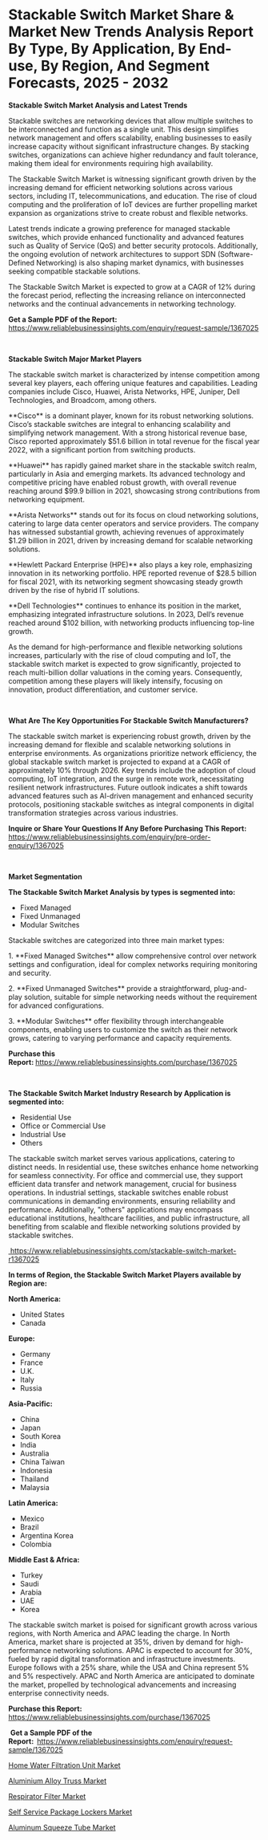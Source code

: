 <p><h1>Stackable Switch Market Share & Market New Trends Analysis Report By Type, By Application, By End-use, By Region, And Segment Forecasts, 2025 - 2032</h1></p><p><strong>Stackable Switch Market Analysis and Latest Trends</strong></p>
<p><p>Stackable switches are networking devices that allow multiple switches to be interconnected and function as a single unit. This design simplifies network management and offers scalability, enabling businesses to easily increase capacity without significant infrastructure changes. By stacking switches, organizations can achieve higher redundancy and fault tolerance, making them ideal for environments requiring high availability.</p><p>The Stackable Switch Market is witnessing significant growth driven by the increasing demand for efficient networking solutions across various sectors, including IT, telecommunications, and education. The rise of cloud computing and the proliferation of IoT devices are further propelling market expansion as organizations strive to create robust and flexible networks. </p><p>Latest trends indicate a growing preference for managed stackable switches, which provide enhanced functionality and advanced features such as Quality of Service (QoS) and better security protocols. Additionally, the ongoing evolution of network architectures to support SDN (Software-Defined Networking) is also shaping market dynamics, with businesses seeking compatible stackable solutions.</p><p>The Stackable Switch Market is expected to grow at a CAGR of 12% during the forecast period, reflecting the increasing reliance on interconnected networks and the continual advancements in networking technology.</p></p>
<p><strong>Get a Sample PDF of the Report:&nbsp;</strong> <a href="https://www.reliablebusinessinsights.com/enquiry/request-sample/1367025?utm_campaign=2446&utm_medium=2&utm_source=Github&utm_content=ia&utm_term=22032025&utm_id=stackable-switch">https://www.reliablebusinessinsights.com/enquiry/request-sample/1367025</a></p>
<p>&nbsp;</p>
<p><strong>Stackable Switch Major Market Players</strong></p>
<p><p>The stackable switch market is characterized by intense competition among several key players, each offering unique features and capabilities. Leading companies include Cisco, Huawei, Arista Networks, HPE, Juniper, Dell Technologies, and Broadcom, among others.</p><p>**Cisco** is a dominant player, known for its robust networking solutions. Cisco’s stackable switches are integral to enhancing scalability and simplifying network management. With a strong historical revenue base, Cisco reported approximately $51.6 billion in total revenue for the fiscal year 2022, with a significant portion from switching products.</p><p>**Huawei** has rapidly gained market share in the stackable switch realm, particularly in Asia and emerging markets. Its advanced technology and competitive pricing have enabled robust growth, with overall revenue reaching around $99.9 billion in 2021, showcasing strong contributions from networking equipment.</p><p>**Arista Networks** stands out for its focus on cloud networking solutions, catering to large data center operators and service providers. The company has witnessed substantial growth, achieving revenues of approximately $1.29 billion in 2021, driven by increasing demand for scalable networking solutions.</p><p>**Hewlett Packard Enterprise (HPE)** also plays a key role, emphasizing innovation in its networking portfolio. HPE reported revenue of $28.5 billion for fiscal 2021, with its networking segment showcasing steady growth driven by the rise of hybrid IT solutions.</p><p>**Dell Technologies** continues to enhance its position in the market, emphasizing integrated infrastructure solutions. In 2023, Dell’s revenue reached around $102 billion, with networking products influencing top-line growth.</p><p>As the demand for high-performance and flexible networking solutions increases, particularly with the rise of cloud computing and IoT, the stackable switch market is expected to grow significantly, projected to reach multi-billion dollar valuations in the coming years. Consequently, competition among these players will likely intensify, focusing on innovation, product differentiation, and customer service.</p></p>
<p>&nbsp;</p>
<p><strong>What Are The Key Opportunities For Stackable Switch Manufacturers?</strong></p>
<p><p>The stackable switch market is experiencing robust growth, driven by the increasing demand for flexible and scalable networking solutions in enterprise environments. As organizations prioritize network efficiency, the global stackable switch market is projected to expand at a CAGR of approximately 10% through 2026. Key trends include the adoption of cloud computing, IoT integration, and the surge in remote work, necessitating resilient network infrastructures. Future outlook indicates a shift towards advanced features such as AI-driven management and enhanced security protocols, positioning stackable switches as integral components in digital transformation strategies across various industries.</p></p>
<p><strong>Inquire or Share Your Questions If Any Before Purchasing This Report:</strong> <a href="https://www.reliablebusinessinsights.com/enquiry/pre-order-enquiry/1367025?utm_campaign=2446&utm_medium=2&utm_source=Github&utm_content=ia&utm_term=22032025&utm_id=stackable-switch">https://www.reliablebusinessinsights.com/enquiry/pre-order-enquiry/1367025</a></p>
<p>&nbsp;</p>
<p><strong>Market Segmentation</strong></p>
<p><strong>The Stackable Switch Market Analysis by types is segmented into:</strong></p>
<p><ul><li>Fixed Managed</li><li>Fixed Unmanaged</li><li>Modular Switches</li></ul></p>
<p><p>Stackable switches are categorized into three main market types: </p><p>1. **Fixed Managed Switches** allow comprehensive control over network settings and configuration, ideal for complex networks requiring monitoring and security.</p><p>  </p><p>2. **Fixed Unmanaged Switches** provide a straightforward, plug-and-play solution, suitable for simple networking needs without the requirement for advanced configurations.</p><p>3. **Modular Switches** offer flexibility through interchangeable components, enabling users to customize the switch as their network grows, catering to varying performance and capacity requirements.</p></p>
<p><strong>Purchase this Report:&nbsp;</strong><a href="https://www.reliablebusinessinsights.com/purchase/1367025?utm_campaign=2446&utm_medium=2&utm_source=Github&utm_content=ia&utm_term=22032025&utm_id=stackable-switch">https://www.reliablebusinessinsights.com/purchase/1367025</a></p>
<p>&nbsp;</p>
<p><strong>The Stackable Switch Market Industry Research by Application is segmented into:</strong></p>
<p><ul><li>Residential Use</li><li>Office or Commercial Use</li><li>Industrial Use</li><li>Others</li></ul></p>
<p><p>The stackable switch market serves various applications, catering to distinct needs. In residential use, these switches enhance home networking for seamless connectivity. For office and commercial use, they support efficient data transfer and network management, crucial for business operations. In industrial settings, stackable switches enable robust communications in demanding environments, ensuring reliability and performance. Additionally, "others" applications may encompass educational institutions, healthcare facilities, and public infrastructure, all benefiting from scalable and flexible networking solutions provided by stackable switches.</p></p>
<p><a href="https://www.reliablebusinessinsights.com/stackable-switch-market-r1367025?utm_campaign=2446&utm_medium=2&utm_source=Github&utm_content=ia&utm_term=22032025&utm_id=stackable-switch">&nbsp;https://www.reliablebusinessinsights.com/stackable-switch-market-r1367025</a></p>
<p><strong>In terms of Region, the Stackable Switch Market Players available by Region are:</strong></p>
<p>
    <p> <strong> North America: </strong>
        <ul>
            <li>United States</li>
            <li>Canada</li>
        </ul>
        </p> 
    <p> <strong> Europe: </strong>
        <ul>
            <li>Germany</li>
            <li>France</li>
            <li>U.K.</li>
            <li>Italy</li>
            <li>Russia</li>
        </ul>
        </p> 
    <p> <strong> Asia-Pacific: </strong>
        <ul>
            <li>China</li>
            <li>Japan</li>
            <li>South Korea</li>
            <li>India</li>
            <li>Australia</li>
            <li>China Taiwan</li>
            <li>Indonesia</li>
            <li>Thailand</li>
            <li>Malaysia</li>
        </ul>
        </p> 
    <p> <strong> Latin America: </strong>
        <ul>
            <li>Mexico</li>
            <li>Brazil</li>
            <li>Argentina Korea</li>
            <li>Colombia</li>
        </ul>
        </p> 
    <p> <strong> Middle East & Africa: </strong>
        <ul>
            <li>Turkey</li>
            <li>Saudi</li>
            <li>Arabia</li>
            <li>UAE</li>
            <li>Korea</li>
        </ul>
    </p>
    </p>
<p><p>The stackable switch market is poised for significant growth across various regions, with North America and APAC leading the charge. In North America, market share is projected at 35%, driven by demand for high-performance networking solutions. APAC is expected to account for 30%, fueled by rapid digital transformation and infrastructure investments. Europe follows with a 25% share, while the USA and China represent 5% and 5% respectively. APAC and North America are anticipated to dominate the market, propelled by technological advancements and increasing enterprise connectivity needs.</p></p>
<p><strong>Purchase this Report: </strong><a href="https://www.reliablebusinessinsights.com/purchase/1367025?utm_campaign=2446&utm_medium=2&utm_source=Github&utm_content=ia&utm_term=22032025&utm_id=stackable-switch">https://www.reliablebusinessinsights.com/purchase/1367025</a></p>
<p>&nbsp;<strong>Get a Sample PDF of the Report:&nbsp;&nbsp;</strong><a href="https://www.reliablebusinessinsights.com/enquiry/request-sample/1367025?utm_campaign=2446&utm_medium=2&utm_source=Github&utm_content=ia&utm_term=22032025&utm_id=stackable-switch">https://www.reliablebusinessinsights.com/enquiry/request-sample/1367025</a></p>
<p><strong></strong></p>
<p><p><a href="https://www.linkedin.com/pulse/market-report-years-2025-2032-64-cagrshowing-significant-pmyee?utm_campaign=2446&utm_medium=2&utm_source=Github&utm_content=ia&utm_term=22032025&utm_id=stackable-switch">Home Water Filtration Unit Market</a></p><p><a href="https://www.linkedin.com/pulse/aluminium-alloy-truss-market-predictions-taking-consideration-1emie?utm_campaign=2446&utm_medium=2&utm_source=Github&utm_content=ia&utm_term=22032025&utm_id=stackable-switch">Aluminium Alloy Truss Market</a></p><p><a href="https://www.linkedin.com/pulse/aligning-strategies-growth-respirator-filter-market-report-highlighting-en9he?utm_campaign=2446&utm_medium=2&utm_source=Github&utm_content=ia&utm_term=22032025&utm_id=stackable-switch">Respirator Filter Market</a></p><p><a href="https://github.com/calizlewin2f/Market-Research-Report-List-1/blob/main/self-service-package-lockers-market.md?utm_campaign=2446&utm_medium=2&utm_source=Github&utm_content=ia&utm_term=22032025&utm_id=stackable-switch">Self Service Package Lockers Market</a></p><p><a href="https://github.com/grevecodeeol/Market-Research-Report-List-1/blob/main/aluminum-squeeze-tube-market.md?utm_campaign=2446&utm_medium=2&utm_source=Github&utm_content=ia&utm_term=22032025&utm_id=stackable-switch">Aluminum Squeeze Tube Market</a></p></p>